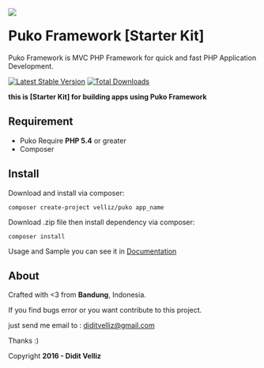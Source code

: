 <img align="left" src="https://github.com/Velliz/pukodocs/blob/gh-pages/icon/material/puko-material-50.png">

# Puko Framework [Starter Kit]

Puko Framework is MVC PHP Framework for quick and fast PHP Application Development.

[![Latest Stable Version](https://poser.pugx.org/velliz/puko/v/stable)](https://packagist.org/packages/velliz/puko)
[![Total Downloads](https://poser.pugx.org/velliz/puko/downloads)](https://packagist.org/packages/velliz/puko)

**this is [Starter Kit] for building apps using Puko Framework**

## Requirement

* Puko Require **PHP 5.4** or greater
* Composer

## Install

Download and install via composer:
```
composer create-project velliz/puko app_name
```

Download .zip file then install dependency via composer:
```
composer install
```

Usage and Sample you can see it in [Documentation](https://velliz.github.io/pukodocs)

## About

Crafted with <3 from **Bandung**, Indonesia.

If you find bugs error or you want contribute to this project. 

just send me email to : diditvelliz@gmail.com 

Thanks :)

Copyright **2016 - Didit Velliz**
